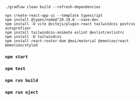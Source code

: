 `./gradlew clean build --refresh-dependencies`

```
npx create-react-app ui --template typescript
npm install @types/node@^20.19.0 --save-dev
npm install -D vite @vitejs/plugin-react tailwindcss postcss autoprefixer
npm install tailwindcss-animate eslint @eslint/eslintrc
npm install -D tailwindcss
npm install react-router-dom @mui/material @emotion/react @emotion/styled
```

### `npm start`

### `npm test`

### `npm run build`

### `npm run eject`
